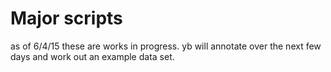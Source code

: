 # Major scripts
as of 6/4/15 these are works in progress. 
yb will annotate over the next few days and work out an example data set.